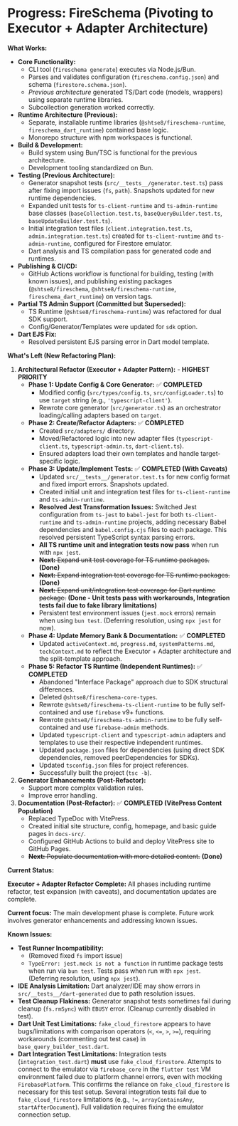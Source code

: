 # Progress: FireSchema (Pivoting to Executor + Adapter Architecture)

**What Works:**

- **Core Functionality:**
  - CLI tool (`fireschema generate`) executes via Node.js/Bun.
  - Parses and validates configuration (`fireschema.config.json`) and schema
    (`firestore.schema.json`).
  - _Previous architecture_ generated TS/Dart code (models, wrappers) using
    separate runtime libraries.
  - Subcollection generation worked correctly.
- **Runtime Architecture (Previous):**
  - Separate, installable runtime libraries (`@shtse8/fireschema-runtime`,
    `fireschema_dart_runtime`) contained base logic.
  - Monorepo structure with npm workspaces is functional.
- **Build & Development:**
  - Build system using Bun/TSC is functional for the previous architecture.
  - Development tooling standardized on Bun.
- **Testing (Previous Architecture):**
  - Generator snapshot tests (`src/__tests__/generator.test.ts`) pass after
    fixing import issues (`fs`, `path`). Snapshots updated for new runtime
    dependencies.
  - Expanded unit tests for `ts-client-runtime` and `ts-admin-runtime` base
    classes (`baseCollection.test.ts`, `baseQueryBuilder.test.ts`,
    `baseUpdateBuilder.test.ts`).
  - Initial integration test files (`client.integration.test.ts`,
    `admin.integration.test.ts`) created for `ts-client-runtime` and
    `ts-admin-runtime`, configured for Firestore emulator.
  - Dart analysis and TS compilation pass for generated code and runtimes.
- **Publishing & CI/CD:**
  - GitHub Actions workflow is functional for building, testing (with known
    issues), and publishing existing packages (`@shtse8/fireschema`,
    `@shtse8/fireschema-runtime`, `fireschema_dart_runtime`) on version tags.
- **Partial TS Admin Support (Committed but Superseded):**
  - TS Runtime (`@shtse8/fireschema-runtime`) was refactored for dual SDK
    support.
  - Config/Generator/Templates were updated for `sdk` option.
- **Dart EJS Fix:**
  - Resolved persistent EJS parsing error in Dart model template.

**What's Left (New Refactoring Plan):**

1. **Architectural Refactor (Executor + Adapter Pattern):** - **HIGHEST
   PRIORITY**
   - **Phase 1: Update Config & Core Generator:** ✅ **COMPLETED**
     - Modified config (`src/types/config.ts`, `src/configLoader.ts`) to use
       `target` string (e.g., `'typescript-client'`).
     - Rewrote core generator (`src/generator.ts`) as an orchestrator
       loading/calling adapters based on `target`.
   - **Phase 2: Create/Refactor Adapters:** ✅ **COMPLETED**
     - Created `src/adapters/` directory.
     - Moved/Refactored logic into new adapter files (`typescript-client.ts`,
       `typescript-admin.ts`, `dart-client.ts`).
     - Ensured adapters load their own templates and handle target-specific
       logic.
   - **Phase 3: Update/Implement Tests:** ✅ **COMPLETED (With Caveats)**
     - Updated `src/__tests__/generator.test.ts` for new config format and fixed
       import errors. Snapshots updated.
     - Created initial unit and integration test files for `ts-client-runtime`
       and `ts-admin-runtime`.
     - **Resolved Jest Transformation Issues:** Switched Jest configuration from
       `ts-jest` to `babel-jest` for both `ts-client-runtime` and
       `ts-admin-runtime` projects, adding necessary Babel dependencies and
       `babel.config.cjs` files to each package. This resolved persistent
       TypeScript syntax parsing errors.
     - **All TS runtime unit and integration tests now pass** when run with
       `npx jest`.
     - ~~**Next:** Expand unit test coverage for TS runtime packages.~~
       **(Done)**
     - ~~**Next:** Expand integration test coverage for TS runtime packages.~~
       **(Done)**
     - ~~**Next:** Expand unit/integration test coverage for Dart runtime
       package.~~ **(Done - Unit tests pass with workarounds, Integration tests
       fail due to fake library limitations)**
     - Persistent test environment issues (`jest.mock` errors) remain when using
       `bun test`. (Deferring resolution, using `npx jest` for now).
   - **Phase 4: Update Memory Bank & Documentation:** ✅ **COMPLETED**
     - Updated `activeContext.md`, `progress.md`, `systemPatterns.md`,
       `techContext.md` to reflect the Executor + Adapter architecture and the
       split-template approach.
   - **Phase 5: Refactor TS Runtime (Independent Runtimes):** ✅ **COMPLETED**
     - Abandoned "Interface Package" approach due to SDK structural differences.
     - Deleted `@shtse8/fireschema-core-types`.
     - Rewrote `@shtse8/fireschema-ts-client-runtime` to be fully self-contained
       and use `firebase` v9+ functions.
     - Rewrote `@shtse8/fireschema-ts-admin-runtime` to be fully self-contained
       and use `firebase-admin` methods.
     - Updated `typescript-client` and `typescript-admin` adapters and templates
       to use their respective independent runtimes.
     - Updated `package.json` files for dependencies (using direct SDK
       dependencies, removed peerDependencies for SDKs).
     - Updated `tsconfig.json` files for project references.
     - Successfully built the project (`tsc -b`).
2. **Generator Enhancements (Post-Refactor):**
   - Support more complex validation rules.
   - Improve error handling.
3. **Documentation (Post-Refactor):** ✅ **COMPLETED (VitePress Content
   Population)**
   - Replaced TypeDoc with VitePress.
   - Created initial site structure, config, homepage, and basic guide pages in
     `docs-src/`.
   - Configured GitHub Actions to build and deploy VitePress site to GitHub
     Pages.
   - ~~**Next:** Populate documentation with more detailed content.~~ **(Done)**

**Current Status:**

**Executor + Adapter Refactor Complete:** All phases including runtime refactor,
test expansion (with caveats), and documentation updates are complete.

**Current focus:** The main development phase is complete. Future work involves
generator enhancements and addressing known issues.

**Known Issues:**

- **Test Runner Incompatibility:**
  - (Removed fixed `fs` import issue)
  - `TypeError: jest.mock is not a function` in runtime package tests when run
    via `bun test`. Tests pass when run with `npx jest`. (Deferring resolution,
    using `npx jest`).
- **IDE Analysis Limitation:** Dart analyzer/IDE may show errors in
  `src/__tests__/dart-generated` due to path resolution issues.
- **Test Cleanup Flakiness:** Generator snapshot tests sometimes fail during
  cleanup (`fs.rmSync`) with `EBUSY` error. (Cleanup currently disabled in
  test).
- **Dart Unit Test Limitations:** `fake_cloud_firestore` appears to have
  bugs/limitations with comparison operators (`<`, `<=`, `>`, `>=`), requiring
  workarounds (commenting out test case) in `base_query_builder_test.dart`.
- **Dart Integration Test Limitations:** Integration tests
  (`integration_test.dart`) **must** use `fake_cloud_firestore`. Attempts to
  connect to the emulator via `firebase_core` in the `flutter test` VM
  environment failed due to platform channel errors, even with mocking
  `FirebasePlatform`. This confirms the reliance on `fake_cloud_firestore` is
  necessary for this test setup. Several integration tests fail due to
  `fake_cloud_firestore` limitations (e.g., `!=`, `arrayContainsAny`,
  `startAfterDocument`). Full validation requires fixing the emulator connection
  setup.
